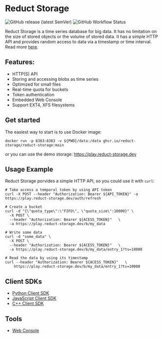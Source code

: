 # Reduct Storage

![GitHub release (latest SemVer)](https://img.shields.io/github/v/release/reduct-storage/reduct-storage)
![GitHub Workflow Status](https://img.shields.io/github/workflow/status/reduct-storage/reduct-storage/ci)


Reduct Storage is a time series database for big data. It has no limitation on the size of stored objects or the volume of stored data. It has a simple HTTP API and provides random access to data via a timestamp or time interval. Read more [here](https://docs.reduct-storage.dev/).

## Features:

* HTTP(S) API
* Storing and accessing blobs as time series
* Optimized for small files
* Real-time quota for buckets
* Token authentication
* Embedded Web Console
* Support EXT4, XFS filesystems

## Get started

The easiest way to start is to use Docker image:

```shell
docker run -p 8383:8383 -v ${PWD}/data:/data ghcr.io/reduct-storage/reduct-storage:main
```

or you can use the demo storage: https://play.reduct-storage.dev

## Usage Example

Reduct Storage porvides a simple HTTP API, so you could use it with `curl`:

```
# Take access a temporal token by using API token
curl -X POST --header "Authorization: Bearer ${API_TOKEN}" -a https://play.reduct-storage.dev/auth/refresh

# Create a bucket
curl -d "{\"quota_type\":\"FIFO\", \"quota_size\":10000}" \
  -X POST \
  --header "Authorization: Bearer ${ACESS_TOKEN}"   \
  -a https://play.reduct-storage.dev/b/my_data

# Write some data
curl -d "some_data" \
  -X POST \
  --header "Authorization: Bearer ${ACESS_TOKEN}"   \
  -a https://play.reduct-storage.dev/b/my_data/entry_1?ts=10000

# Read the data by using its timestamp
curl --header "Authorization: Bearer ${ACESS_TOKEN}"   \
    https://play.reduct-storage.dev/b/my_data/entry_1?ts=10000
```

##  Client SDKs

* [Python Client SDK](https://github.com/reduct-storage/reduct-py)
* [JavaScript Client SDK](https://github.com/reduct-storage/reduct-js)
* [C++ Client SDK](https://github.com/reduct-storage/reduct-cpp)

##  Tools

* [Web Console](https://github.com/reduct-storage/web-console)
